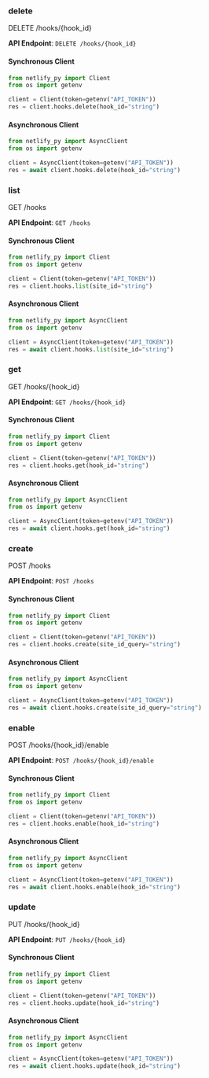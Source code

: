 
### delete <a name="delete"></a>
DELETE /hooks/{hook_id}



**API Endpoint**: `DELETE /hooks/{hook_id}`

#### Synchronous Client

```python
from netlify_py import Client
from os import getenv

client = Client(token=getenv("API_TOKEN"))
res = client.hooks.delete(hook_id="string")
```

#### Asynchronous Client

```python
from netlify_py import AsyncClient
from os import getenv

client = AsyncClient(token=getenv("API_TOKEN"))
res = await client.hooks.delete(hook_id="string")
```

### list <a name="list"></a>
GET /hooks



**API Endpoint**: `GET /hooks`

#### Synchronous Client

```python
from netlify_py import Client
from os import getenv

client = Client(token=getenv("API_TOKEN"))
res = client.hooks.list(site_id="string")
```

#### Asynchronous Client

```python
from netlify_py import AsyncClient
from os import getenv

client = AsyncClient(token=getenv("API_TOKEN"))
res = await client.hooks.list(site_id="string")
```

### get <a name="get"></a>
GET /hooks/{hook_id}



**API Endpoint**: `GET /hooks/{hook_id}`

#### Synchronous Client

```python
from netlify_py import Client
from os import getenv

client = Client(token=getenv("API_TOKEN"))
res = client.hooks.get(hook_id="string")
```

#### Asynchronous Client

```python
from netlify_py import AsyncClient
from os import getenv

client = AsyncClient(token=getenv("API_TOKEN"))
res = await client.hooks.get(hook_id="string")
```

### create <a name="create"></a>
POST /hooks



**API Endpoint**: `POST /hooks`

#### Synchronous Client

```python
from netlify_py import Client
from os import getenv

client = Client(token=getenv("API_TOKEN"))
res = client.hooks.create(site_id_query="string")
```

#### Asynchronous Client

```python
from netlify_py import AsyncClient
from os import getenv

client = AsyncClient(token=getenv("API_TOKEN"))
res = await client.hooks.create(site_id_query="string")
```

### enable <a name="enable"></a>
POST /hooks/{hook_id}/enable



**API Endpoint**: `POST /hooks/{hook_id}/enable`

#### Synchronous Client

```python
from netlify_py import Client
from os import getenv

client = Client(token=getenv("API_TOKEN"))
res = client.hooks.enable(hook_id="string")
```

#### Asynchronous Client

```python
from netlify_py import AsyncClient
from os import getenv

client = AsyncClient(token=getenv("API_TOKEN"))
res = await client.hooks.enable(hook_id="string")
```

### update <a name="update"></a>
PUT /hooks/{hook_id}



**API Endpoint**: `PUT /hooks/{hook_id}`

#### Synchronous Client

```python
from netlify_py import Client
from os import getenv

client = Client(token=getenv("API_TOKEN"))
res = client.hooks.update(hook_id="string")
```

#### Asynchronous Client

```python
from netlify_py import AsyncClient
from os import getenv

client = AsyncClient(token=getenv("API_TOKEN"))
res = await client.hooks.update(hook_id="string")
```
